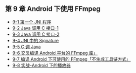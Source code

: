 ## 第 9 章 Android 下使用 FFmpeg

- [9-1 第一个 JNI 程序]()
- [9-2 Java 调用 C 接口-1]()
- [9-3 Java 调用 C 接口-2]()
- [9-4 JNI 中的 Signature]()
- [9-5 C 调 Java]()
- [9-6 交叉编译 Android 平台的 FFmpeg 库」](9-6.md)
- [9-7 编译 Android 下可使用的 FFmpeg「不生成工具链方式」]()
- [9-8 实战-Android 下的播放器](9-8.md)

